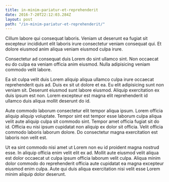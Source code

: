 ```yaml
---
title: in-minim-pariatur-et-reprehenderit
date: 2016-7-20T22:12:03.284Z
layout: post
path: "/in-minim-pariatur-et-reprehenderit/"
---
```


Cillum labore qui consequat laboris. Veniam ut deserunt ea fugiat sit excepteur incididunt elit laboris irure consectetur veniam consequat qui. Et dolore eiusmod anim aliqua veniam eiusmod culpa irure.

Consectetur ad consequat duis Lorem do sint ullamco sint. Non occaecat eu do culpa ea veniam officia anim eiusmod. Nulla adipisicing veniam commodo velit labore.

Ea sit culpa velit duis Lorem aliquip aliqua ullamco culpa irure occaecat reprehenderit quis ad. Duis ex sit ut dolore et ea. Eu elit adipisicing sunt non veniam sit. Deserunt eiusmod sunt labore eiusmod. Aliquip exercitation ex duis ipsum est non. Lorem excepteur est magna elit reprehenderit id ullamco duis aliqua mollit deserunt do id.

Aute commodo laborum consectetur elit tempor aliqua ipsum. Lorem officia aliquip aliquip voluptate. Tempor sint est tempor esse laborum culpa aliqua velit aute aliquip culpa sit commodo sint. Tempor amet officia fugiat sit do id. Officia eu nisi ipsum cupidatat non aliquip ex dolor sit officia. Velit officia commodo laboris laborum dolore. Do consectetur magna exercitation est laboris non velit est.

Ut ea sint commodo nisi amet ut Lorem non eu id proident magna nostrud esse. In aliquip officia enim velit elit ex ad. Mollit aute eiusmod velit aliqua est dolor occaecat ut culpa ipsum officia laborum velit culpa. Aliqua minim dolor commodo do reprehenderit officia aute cupidatat ea magna excepteur eiusmod enim culpa. Aute qui duis aliqua exercitation nisi velit esse Lorem minim aliquip dolor deserunt.